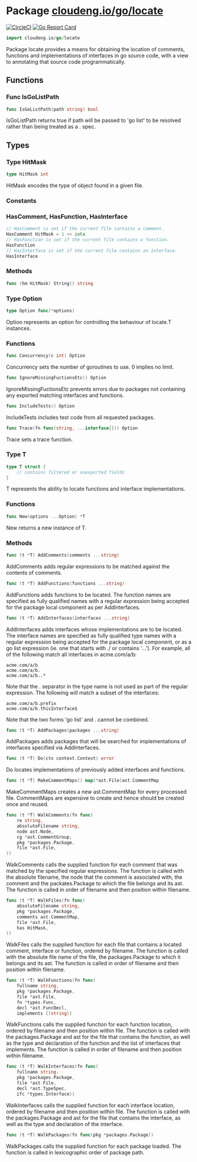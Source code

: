 # Package [cloudeng.io/go/locate](https://pkg.go.dev/cloudeng.io/go/locate?tab=doc)
[![CircleCI](https://circleci.com/gh/cloudengio/go.gotools.svg?style=svg)](https://circleci.com/gh/cloudengio/go.gotools) [![Go Report Card](https://goreportcard.com/badge/cloudeng.io/go/locate)](https://goreportcard.com/report/cloudeng.io/go/locate)

```go
import cloudeng.io/go/locate
```

Package locate provides a means for obtaining the location of comments,
functions and implementations of interfaces in go source code, with a view
to annotating that source code programmatically.

## Functions
### Func IsGoListPath
```go
func IsGoListPath(path string) bool
```
IsGoListPath returns true if path will be passed to 'go list' to be resolved
rather than being treated as a <package>.<regex> spec.



## Types
### Type HitMask
```go
type HitMask int
```
HitMask encodes the type of object found in a given file.

### Constants
### HasComment, HasFunction, HasInterface
```go
// HasComment is set if the current file contains a comment.
HasComment HitMask = 1 << iota
// HasFunction is set if the current file contains a function.
HasFunction
// HasInterface is set if the current file contains an interface.
HasInterface

```



### Methods

```go
func (hm HitMask) String() string
```




### Type Option
```go
type Option func(*options)
```
Option represents an option for controlling the behaviour of locate.T
instances.

### Functions

```go
func Concurrency(c int) Option
```
Concurrency sets the number of goroutines to use. 0 implies no limit.


```go
func IgnoreMissingFuctionsEtc() Option
```
IgnoreMissingFuctionsEtc prevents errors due to packages not containing any
exported matching interfaces and functions.


```go
func IncludeTests() Option
```
IncludeTests includes test code from all requested packages.


```go
func Trace(fn func(string, ...interface{})) Option
```
Trace sets a trace function.




### Type T
```go
type T struct {
	// contains filtered or unexported fields
}
```
T represents the ability to locate functions and interface implementations.

### Functions

```go
func New(options ...Option) *T
```
New returns a new instance of T.



### Methods

```go
func (t *T) AddComments(comments ...string)
```
AddComments adds regular expressions to be matched against the contents of
comments.


```go
func (t *T) AddFunctions(functions ...string)
```
AddFunctions adds functions to be located. The function names are specified
as fully qualified names with a regular expression being accepted for the
package local component as per AddInterfaces.


```go
func (t *T) AddInterfaces(interfaces ...string)
```
AddInterfaces adds interfaces whose implementations are to be located. The
interface names are specified as fully qualified type names with a regular
expression being accepted for the package local component, or as a go list
expression (ie. one that starts with ./ or contains '...'). For example, all
of the following match all interfaces in acme.com/a/b:

    acme.com/a/b
    acme.com/a/b.
    acme.com/a/b..*

Note that the . separator in the type name is not used as part of the
regular expression. The following will match a subset of the interfaces:

    acme.com/a/b.prefix
    acme.com/a/b.thisInterface$

Note that the two forms 'go list' and <package>.<regex> cannot be combined.


```go
func (t *T) AddPackages(packages ...string)
```
AddPackages adds packages that will be searched for implementations of
interfaces specified via AddInterfaces.


```go
func (t *T) Do(ctx context.Context) error
```
Do locates implementations of previously added interfaces and functions.


```go
func (t *T) MakeCommentMaps() map[*ast.File]ast.CommentMap
```
MakeCommentMaps creates a new ast.CommentMap for every processed file.
CommentMaps are expensive to create and hence should be created once and
reused.


```go
func (t *T) WalkComments(fn func(
	re string,
	absoluteFilename string,
	node ast.Node,
	cg *ast.CommentGroup,
	pkg *packages.Package,
	file *ast.File,
))
```
WalkComments calls the supplied function for each comment that was matched
by the specified regular expressions. The function is called with the
absolute filename, the node that the comment is associated with, the comment
and the packates.Package to which the file belongs and its ast. The function
is called in order of filename and then position within filename.


```go
func (t *T) WalkFiles(fn func(
	absoluteFilename string,
	pkg *packages.Package,
	comments ast.CommentMap,
	file *ast.File,
	has HitMask,
))
```
WalkFiles calls the supplied function for each file that contains a located
comment, interface or function, ordered by filename. The function is called
with the absolute file name of the file, the packages.Package to which it
belongs and its ast. The function is called in order of filename and then
position within filename.


```go
func (t *T) WalkFunctions(fn func(
	fullname string,
	pkg *packages.Package,
	file *ast.File,
	fn *types.Func,
	decl *ast.FuncDecl,
	implements []string))
```
WalkFunctions calls the supplied function for each function location,
ordered by filename and then position within file. The function is called
with the packages.Package and ast for the file that contains the function,
as well as the type and declaration of the function and the list of
interfaces that implements. The function is called in order of filename and
then position within filename.


```go
func (t *T) WalkInterfaces(fn func(
	fullname string,
	pkg *packages.Package,
	file *ast.File,
	decl *ast.TypeSpec,
	ifc *types.Interface))
```
WalkInterfaces calls the supplied function for each interface location,
ordered by filename and then position within file. The function is called
with the packages.Package and ast for the file that contains the interface,
as well as the type and declaration of the interface.


```go
func (t *T) WalkPackages(fn func(pkg *packages.Package))
```
WalkPackages calls the supplied function for each package loaded. The
function is called in lexicographic order of package path.






